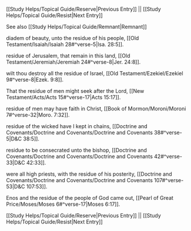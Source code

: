 [[Study Helps/Topical Guide/Reserve|Previous Entry]]  ||  [[Study Helps/Topical Guide/Resist|Next Entry]]

 See also [[Study Helps/Topical Guide/Remnant|Remnant]]

 diadem of beauty, unto the residue of his people, [[Old Testament/Isaiah/Isaiah 28#^verse-5|Isa. 28:5]].

 residue of Jerusalem, that remain in this land, [[Old Testament/Jeremiah/Jeremiah 24#^verse-8|Jer. 24:8]].

 wilt thou destroy all the residue of Israel, [[Old Testament/Ezekiel/Ezekiel 9#^verse-8|Ezek. 9:8]].

 That the residue of men might seek after the Lord, [[New Testament/Acts/Acts 15#^verse-17|Acts 15:17]].

 residue of men may have faith in Christ, [[Book of Mormon/Moroni/Moroni 7#^verse-32|Moro. 7:32]].

 residue of the wicked have I kept in chains, [[Doctrine and Covenants/Doctrine and Covenants/Doctrine and Covenants 38#^verse-5|D&C 38:5]].

 residue to be consecrated unto the bishop, [[Doctrine and Covenants/Doctrine and Covenants/Doctrine and Covenants 42#^verse-33|D&C 42:33]].

 were all high priests, with the residue of his posterity, [[Doctrine and Covenants/Doctrine and Covenants/Doctrine and Covenants 107#^verse-53|D&C 107:53]].

 Enos and the residue of the people of God came out, [[Pearl of Great Price/Moses/Moses 6#^verse-17|Moses 6:17]].

[[Study Helps/Topical Guide/Reserve|Previous Entry]]  ||  [[Study Helps/Topical Guide/Resist|Next Entry]]